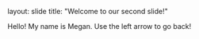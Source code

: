 layout: slide
title: "Welcome to our second slide!"

Hello! My name is Megan.
Use the left arrow to go back!
